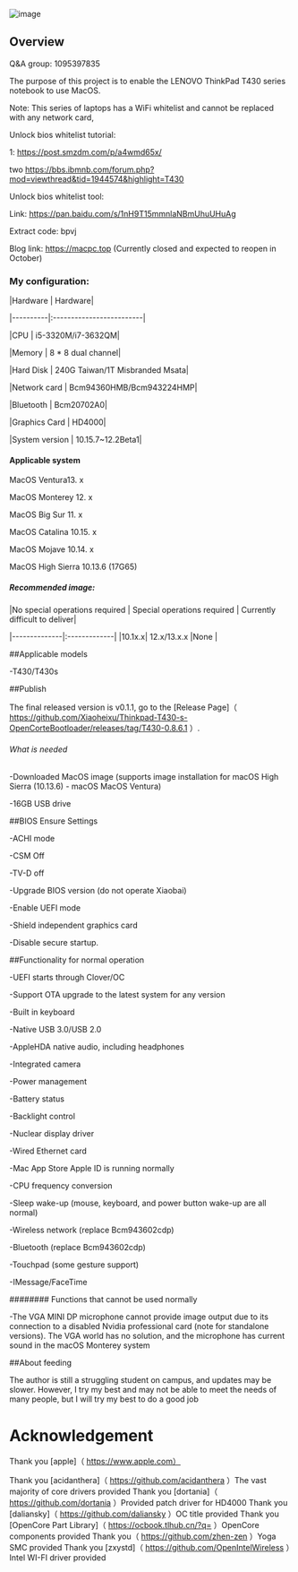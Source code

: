 ![image](https://tva1.sinaimg.cn/large/e6c9d24ely1h4ic1gkvrxj21340u0gqm.jpg)

## Overview



Q&A group: 1095397835



The purpose of this project is to enable the LENOVO ThinkPad T430 series notebook to use MacOS.



Note: This series of laptops has a WiFi whitelist and cannot be replaced with any network card,



Unlock bios whitelist tutorial:



1: https://post.smzdm.com/p/a4wmd65x/



two https://bbs.ibmnb.com/forum.php?mod=viewthread&tid=1944574&highlight=T430



Unlock bios whitelist tool:



Link: https://pan.baidu.com/s/1nH9T15mmnlaNBmUhuUHuAg



Extract code: bpvj



Blog link: https://macpc.top (Currently closed and expected to reopen in October)




### My configuration:

|Hardware | Hardware|

|----------|:-------------------------|

|CPU | i5-3320M/i7-3632QM|

|Memory | 8 * 8 dual channel|

|Hard Disk | 240G Taiwan/1T Misbranded Msata|

|Network card | Bcm94360HMB/Bcm943224HMP|

|Bluetooth | Bcm20702A0|

|Graphics Card | HD4000|

|System version | 10.15.7~12.2Beta1|




#### Applicable system



MacOS Ventura13. x

MacOS Monterey 12. x

MacOS Big Sur 11. x

MacOS Catalina 10.15. x

MacOS Mojave 10.14. x

MacOS High Sierra 10.13.6 (17G65)




##### Recommended image:

|No special operations required | Special operations required | Currently difficult to deliver|

|--------------|:-------------|
|10.1x.x| 12.x/13.x.x    |None    |


##Applicable models



-T430/T430s



##Publish



The final released version is v0.1.1, go to the [Release Page]（ https://github.com/Xiaoheixu/Thinkpad-T430-s-OpenCorteBootloader/releases/tag/T430-0.8.6.1 ）.



###### What is needed

-Downloaded MacOS image (supports image installation for macOS High Sierra (10.13.6) - macOS MacOS Ventura)

-16GB USB drive



##BIOS Ensure Settings

-ACHI mode

-CSM Off

-TV-D off

-Upgrade BIOS version (do not operate Xiaobai)

-Enable UEFI mode

-Shield independent graphics card

-Disable secure startup.

##Functionality for normal operation

-UEFI starts through Clover/OC

-Support OTA upgrade to the latest system for any version

-Built in keyboard

-Native USB 3.0/USB 2.0

-AppleHDA native audio, including headphones

-Integrated camera

-Power management

-Battery status

-Backlight control

-Nuclear display driver

-Wired Ethernet card

-Mac App Store Apple ID is running normally

-CPU frequency conversion

-Sleep wake-up (mouse, keyboard, and power button wake-up are all normal)

-Wireless network (replace Bcm943602cdp)

-Bluetooth (replace Bcm943602cdp)

-Touchpad (some gesture support)

-IMessage/FaceTime



######## Functions that cannot be used normally

-The VGA MINI DP microphone cannot provide image output due to its connection to a disabled Nvidia professional card (note for standalone versions). The VGA world has no solution, and the microphone has current sound in the macOS Monterey system




##About feeding



The author is still a struggling student on campus, and updates may be slower. However, I try my best and may not be able to meet the needs of many people, but I will try my best to do a good job



# Acknowledgement



Thank you [apple]（ https://www.apple.com）

Thank you [acidanthera]（ https://github.com/acidanthera ）The vast majority of core drivers provided
Thank you [dortania]（ https://github.com/dortania ）Provided patch driver for HD4000
Thank you [daliansky]（ https://github.com/daliansky ）OC title provided
Thank you [OpenCore Part Library]（ https://ocbook.tlhub.cn/?q= ）OpenCore components provided
Thank you（ https://github.com/zhen-zen ）Yoga SMC provided
Thank you [zxystd]（ https://github.com/OpenIntelWireless ）Intel WI-FI driver provided
